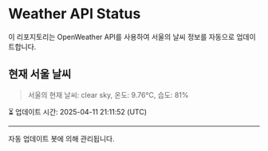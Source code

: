 
# Weather API Status

이 리포지토리는 OpenWeather API를 사용하여 서울의 날씨 정보를 자동으로 업데이트합니다.

## 현재 서울 날씨
> 서울의 현재 날씨: clear sky, 온도: 9.76°C, 습도: 81%

⏳ 업데이트 시간: 2025-04-11 21:11:52 (UTC)

---
자동 업데이트 봇에 의해 관리됩니다.
